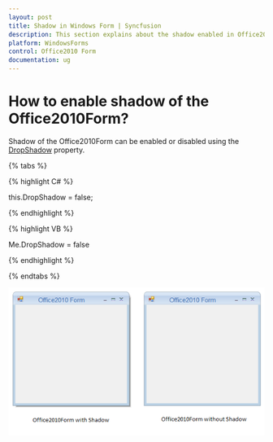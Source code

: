 ```yaml
---
layout: post
title: Shadow in Windows Form | Syncfusion
description: This section explains about the shadow enabled in Office2007Form and more details for windows forms.
platform: WindowsForms
control: Office2010 Form
documentation: ug
---
```


# How to enable shadow of the Office2010Form?

Shadow of the Office2010Form can be enabled or disabled using the [DropShadow](https://help.syncfusion.com/cr/windowsforms/Syncfusion.Windows.Forms.Office2010Form.html#Syncfusion_Windows_Forms_Office2010Form_DropShadow) property.

{% tabs %}

{% highlight C# %}

this.DropShadow = false;

{% endhighlight %}

{% highlight VB %}

 Me.DropShadow = false 
 
{% endhighlight %}

{% endtabs %}


![Winforms showing the enabled shadow of the office2007form](DropShadow_images/DropShadow.png)



 
